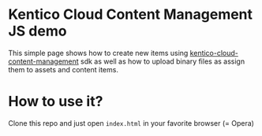 # Kentico Cloud Content Management JS demo

This simple page shows how to create new items using [kentico-cloud-content-management](https://github.com/Kentico/kentico-cloud-js/tree/master/packages/content-management) sdk as well as how to upload binary files as assign them to assets and content items.

# How to use it?

Clone this repo and just open `index.html` in your favorite browser (= Opera)